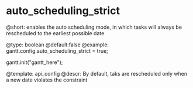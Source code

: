 auto_scheduling_strict
=============

@short:
	 enables the auto scheduling mode, in which tasks will always be rescheduled to the earliest possible date

@type: boolean
@default:false
@example:
gantt.config.auto_scheduling_strict = true;

gantt.init("gantt_here");

@template:	api_config
@descr:
By default, taks are rescheduled only when a new date violates the constraint 

